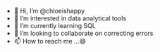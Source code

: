 - 👋 Hi, I’m @chloeishappy
- 👀 I’m interested in data analytical tools
- 🌱 I’m currently learning SQL
- 💞️ I’m looking to collaborate on correcting errors
- 📫 How to reach me ...😄

<!---
chloeishappy/chloeishappy is a ✨ special ✨ repository because its `README.md` (this file) appears on your GitHub profile.
You can click the Preview link to take a look at your changes.
--->
